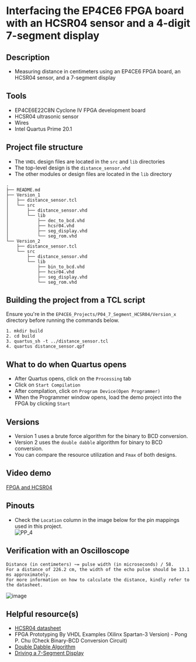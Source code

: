 # Interfacing the EP4CE6 FPGA board with an HCSR04 sensor and a 4-digit 7-segment display  

## Description    
- Measuring distance in centimeters using an EP4CE6 FPGA board, an HCSR04 sensor, and a 7-segment display

## Tools  
- EP4CE6E22C8N Cyclone IV FPGA development board
- HCSR04 ultrasonic sensor
- Wires  
- Intel Quartus Prime 20.1  

## Project file structure  
- The ``VHDL`` design files are located in the ``src`` and ``lib`` directories  
- The top-level design is the ``distance_sensor.vhd``  
- The other modules or design files are located in the ``lib`` directory  
```
.
├── README.md
├── Version_1
│   ├── distance_sensor.tcl
│   └── src
│       ├── distance_sensor.vhd
│       └── lib
│           ├── dec_to_bcd.vhd
│           ├── hcsr04.vhd
│           ├── seg_display.vhd
│           └── seg_rom.vhd
└── Version_2
    ├── distance_sensor.tcl
    └── src
        ├── distance_sensor.vhd
        └── lib
            ├── bin_to_bcd.vhd
            ├── hcsr04.vhd
            ├── seg_display.vhd
            └── seg_rom.vhd
```

## Building the project from a TCL script  
Ensure you're in the ``EP4CE6_Projects/P04_7_Segment_HCSR04/Version_x`` directory before running the commands below.  
```
1. mkdir build  
2. cd build
3. quartus_sh -t ../distance_sensor.tcl
4. quartus distance_sensor.qpf
```

## What to do when Quartus opens   
- After Quartus opens, click on the ``Processing`` tab  
- Click on ``Start Compilation``  
- After compilation, click on ``Program Device(Open Programmer)``  
- When the Programmer window opens, load the demo project into the FPGA by clicking ``Start``   

## Versions  
- Version 1 uses a brute force algorithm for the binary to BCD conversion.  
- Version 2 uses the ``double dabble`` algorithm for binary to BCD conversion.  
- You can compare the resource utilization and ``Fmax`` of both designs.  

## Video demo  
[FPGA and HCSR04](https://drive.google.com/file/d/1daxeoCYMT9oGF4qxWWH_68sKgZeNWnto/view?usp=sharing)  

## Pinouts  
- Check the ``Location`` column in the image below for the pin mappings used in this project.    
![PP_4](https://github.com/MUDAL/Altera_FPGA_Projects/assets/46250887/15e88835-f6bf-49bd-af3e-d34e7ea3d236)   

## Verification with an Oscilloscope  
```
Distance (in centimeters) ~= pulse width (in microseconds) / 58.
For a distance of 226.2 cm, the width of the echo pulse should be 13.1 ms approximately.
For more information on how to calculate the distance, kindly refer to the datasheet.  
```
![image](https://github.com/MUDAL/Altera_FPGA_Projects/assets/46250887/611ff037-3cfc-4fd0-89de-83d912101b7f)  

## Helpful resource(s)  
- [HCSR04 datasheet](https://drive.google.com/file/d/16QAANfYQO59LjlhRBzEFDkZxpB2MxlI5/view?usp=sharing)   
- FPGA Prototyping By VHDL Examples (Xilinx Spartan-3 Version) - Pong P. Chu (Check Binary-BCD Conversion Circuit)  
- [Double Dabble Algorithm](https://www.youtube.com/watch?v=eXIfZ1yKFlA&t=186s)  
- [Driving a 7-Segment Display](https://www.electronics-tutorials.ws/blog/7-segment-display-tutorial.html)  
